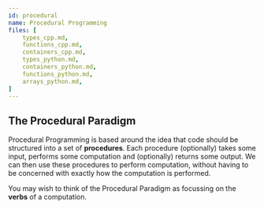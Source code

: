 ```yaml
---
id: procedural
name: Procedural Programming
files: [
    types_cpp.md,
    functions_cpp.md,
    containers_cpp.md,
    types_python.md,
    containers_python.md,
    functions_python.md,
    arrays_python.md,
]
---
```


## The Procedural Paradigm

Procedural Programming is based around the idea that code should be structured into a set of **procedures**.
Each procedure (optionally) takes some input, performs some computation and (optionally) returns some output.
We can then use these procedures to perform computation, without having to be concerned with exactly how the computation is performed.

You may wish to think of the Procedural Paradigm as focussing on the **verbs** of a computation.
